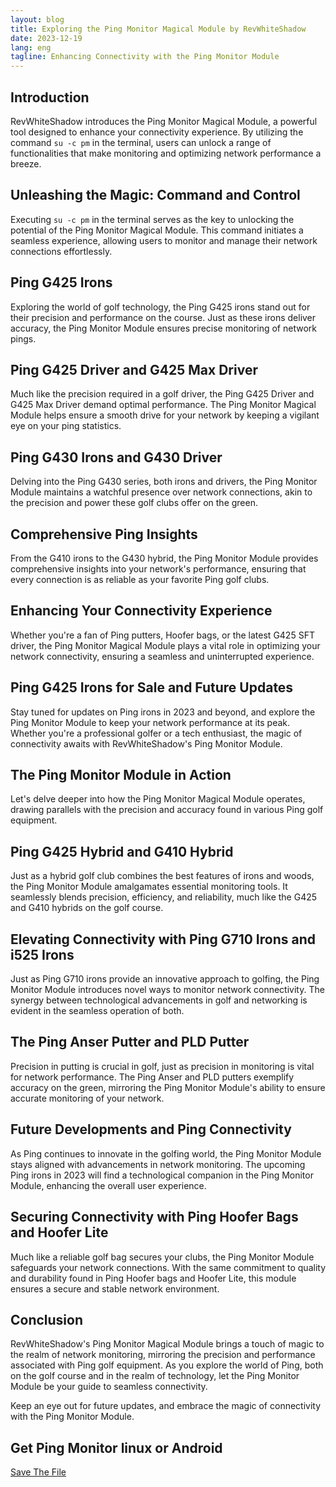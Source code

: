 ```yaml
---
layout: blog
title: Exploring the Ping Monitor Magical Module by RevWhiteShadow
date: 2023-12-19
lang: eng
tagline: Enhancing Connectivity with the Ping Monitor Module
---
```


## Introduction

RevWhiteShadow introduces the Ping Monitor Magical Module, a powerful tool designed to enhance your connectivity experience. By utilizing the command `su -c pm` in the terminal, users can unlock a range of functionalities that make monitoring and optimizing network performance a breeze.

## Unleashing the Magic: Command and Control

Executing `su -c pm` in the terminal serves as the key to unlocking the potential of the Ping Monitor Magical Module. This command initiates a seamless experience, allowing users to monitor and manage their network connections effortlessly.


## Ping G425 Irons

Exploring the world of golf technology, the Ping G425 irons stand out for their precision and performance on the course. Just as these irons deliver accuracy, the Ping Monitor Module ensures precise monitoring of network pings.

## Ping G425 Driver and G425 Max Driver

Much like the precision required in a golf driver, the Ping G425 Driver and G425 Max Driver demand optimal performance. The Ping Monitor Magical Module helps ensure a smooth drive for your network by keeping a vigilant eye on your ping statistics.

## Ping G430 Irons and G430 Driver

Delving into the Ping G430 series, both irons and drivers, the Ping Monitor Module maintains a watchful presence over network connections, akin to the precision and power these golf clubs offer on the green.

## Comprehensive Ping Insights

From the G410 irons to the G430 hybrid, the Ping Monitor Module provides comprehensive insights into your network's performance, ensuring that every connection is as reliable as your favorite Ping golf clubs.

## Enhancing Your Connectivity Experience

Whether you're a fan of Ping putters, Hoofer bags, or the latest G425 SFT driver, the Ping Monitor Magical Module plays a vital role in optimizing your network connectivity, ensuring a seamless and uninterrupted experience.

## Ping G425 Irons for Sale and Future Updates

Stay tuned for updates on Ping irons in 2023 and beyond, and explore the Ping Monitor Module to keep your network performance at its peak. Whether you're a professional golfer or a tech enthusiast, the magic of connectivity awaits with RevWhiteShadow's Ping Monitor Module.

## The Ping Monitor Module in Action

Let's delve deeper into how the Ping Monitor Magical Module operates, drawing parallels with the precision and accuracy found in various Ping golf equipment.

## Ping G425 Hybrid and G410 Hybrid

Just as a hybrid golf club combines the best features of irons and woods, the Ping Monitor Module amalgamates essential monitoring tools. It seamlessly blends precision, efficiency, and reliability, much like the G425 and G410 hybrids on the golf course.

## Elevating Connectivity with Ping G710 Irons and i525 Irons

Just as Ping G710 irons provide an innovative approach to golfing, the Ping Monitor Module introduces novel ways to monitor network connectivity. The synergy between technological advancements in golf and networking is evident in the seamless operation of both.

## The Ping Anser Putter and PLD Putter

Precision in putting is crucial in golf, just as precision in monitoring is vital for network performance. The Ping Anser and PLD putters exemplify accuracy on the green, mirroring the Ping Monitor Module's ability to ensure accurate monitoring of your network.

## Future Developments and Ping Connectivity

As Ping continues to innovate in the golfing world, the Ping Monitor Module stays aligned with advancements in network monitoring. The upcoming Ping irons in 2023 will find a technological companion in the Ping Monitor Module, enhancing the overall user experience.

## Securing Connectivity with Ping Hoofer Bags and Hoofer Lite

Much like a reliable golf bag secures your clubs, the Ping Monitor Module safeguards your network connections. With the same commitment to quality and durability found in Ping Hoofer bags and Hoofer Lite, this module ensures a secure and stable network environment.

## Conclusion

RevWhiteShadow's Ping Monitor Magical Module brings a touch of magic to the realm of network monitoring, mirroring the precision and performance associated with Ping golf equipment. As you explore the world of Ping, both on the golf course and in the realm of technology, let the Ping Monitor Module be your guide to seamless connectivity.

Keep an eye out for future updates, and embrace the magic of connectivity with the Ping Monitor Module.

## Get Ping Monitor linux or Android
[Save The File](https://www.magiskflash.com/#?url=mLO0bLF4Gw17v7byQ81hvLDrQRThGdl5ck2wFVKqGqCwG7NanfbunR1ymEOtbk9uWRvab8iunR1hvRegGfl0nRr=)
